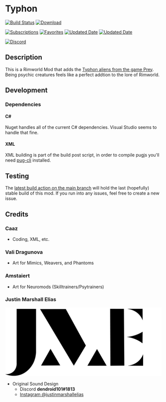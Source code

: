 ﻿# Typhon
[![Build Status](https://img.shields.io/github/workflow/status/Caaz/rimworld-typhon/Build?style=for-the-badge&logo=github)](#Typhon)
[![Download](https://img.shields.io/github/downloads-pre/Caaz/rimworld-typhon/latest/total?style=for-the-badge&logo=github)](https://github.com/Caaz/rimworld-typhon/releases)

[![Subscriptions](https://img.shields.io/steam/subscriptions/2752054193?logo=steam&style=for-the-badge)](https://steamcommunity.com/sharedfiles/filedetails/?id=2752054193)
[![Favorites](https://img.shields.io/steam/favorites/2752054193?logo=steam&style=for-the-badge)](https://steamcommunity.com/sharedfiles/filedetails/?id=2752054193)
[![Updated Date](https://img.shields.io/steam/update-date/2752054193?logo=steam&style=for-the-badge)](https://steamcommunity.com/sharedfiles/filedetails/?id=2752054193)
[![Updated Date](https://img.shields.io/steam/views/2752054193?logo=steam&style=for-the-badge)](https://steamcommunity.com/sharedfiles/filedetails/?id=2752054193)

[![Discord](https://img.shields.io/discord/259685048914149378?color=%237289DA&label=Discord&logo=discord&logoColor=white&style=for-the-badge)](https://discord.gg/aE6ABXNqPj)    

## Description

This is a Rimworld Mod that adds the [Typhon aliens from the game Prey](https://prey.fandom.com/wiki/Typhon). Being psychic creatures feels like a perfect addtion to the lore of Rimworld.

## Development
### Dependencies

#### C#
Nuget handles all of the current C# dependencies. Visual Studio seems to handle that fine.

#### XML
XML building is part of the build post script, in order to compile pugjs you'll need [pug-cli](https://github.com/pugjs/pug-cli) installed.

## Testing

The [latest build action on the main branch](https://github.com/Caaz/rimworld-typhon/actions/workflows/Build.yml?query=branch%3Amain) will hold the last (hopefully) stable build of this mod. If you run into any issues, feel free to create a new issue.

## Credits

### Caaz
- Coding, XML, etc.
### Vali Dragunova
- Art for Mimics, Weavers, and Phantoms
### Amstaiert
- Art for Neuromods (Skilltrainers/Psytrainers)
### Justin Marshall Elias
![JME](Assets/JME_Final.png)
- Original Sound Design
    - Discord **dendroid101#1813**
    - [Instagram @justinmarshallelias](https://www.instagram.com/justinmarshallelias/)
